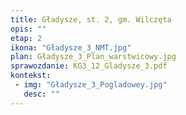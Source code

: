 ```yaml
---
title: Gładysze, st. 2, gm. Wilczęta
opis: ""
etap: 2
ikona: "Gładysze_3_NMT.jpg"
plan: Gładysze_3_Plan_warstwicowy.jpg
sprawozdanie: KG3_12_Gladysze_3.pdf
kontekst:
 - img: "Gładysze_3_Pogladowey.jpg"
   desc: ""
---
```

